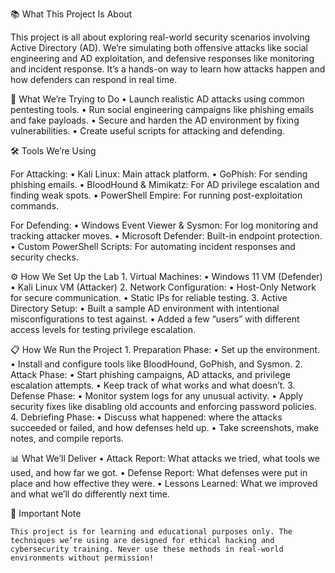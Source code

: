 📚 What This Project Is About

This project is all about exploring real-world security scenarios involving Active Directory (AD). We’re simulating both offensive attacks like social engineering and AD exploitation, and defensive responses like monitoring and incident response. It’s a hands-on way to learn how attacks happen and how defenders can respond in real time.

🎯 What We’re Trying to Do
	•	Launch realistic AD attacks using common pentesting tools.
	•	Run social engineering campaigns like phishing emails and fake payloads.
	•	Secure and harden the AD environment by fixing vulnerabilities.
	•	Create useful scripts for attacking and defending.

🛠️ Tools We’re Using

For Attacking:
	•	Kali Linux: Main attack platform.
	•	GoPhish: For sending phishing emails.
	•	BloodHound & Mimikatz: For AD privilege escalation and finding weak spots.
	•	PowerShell Empire: For running post-exploitation commands.

For Defending:
	•	Windows Event Viewer & Sysmon: For log monitoring and tracking attacker moves.
	•	Microsoft Defender: Built-in endpoint protection.
	•	Custom PowerShell Scripts: For automating incident responses and security checks.

⚙️ How We Set Up the Lab
	1.	Virtual Machines:
	•	Windows 11 VM (Defender)
	•	Kali Linux VM (Attacker)
	2.	Network Configuration:
	•	Host-Only Network for secure communication.
	•	Static IPs for reliable testing.
	3.	Active Directory Setup:
	•	Built a sample AD environment with intentional misconfigurations to test against.
	•	Added a few “users” with different access levels for testing privilege escalation.

📋 How We Run the Project
	1.	Preparation Phase:
	•	Set up the environment.
	•	Install and configure tools like BloodHound, GoPhish, and Sysmon.
	2.	Attack Phase:
	•	Start phishing campaigns, AD attacks, and privilege escalation attempts.
	•	Keep track of what works and what doesn’t.
	3.	Defense Phase:
	•	Monitor system logs for any unusual activity.
	•	Apply security fixes like disabling old accounts and enforcing password policies.
	4.	Debriefing Phase:
	•	Discuss what happened: where the attacks succeeded or failed, and how defenses held up.
	•	Take screenshots, make notes, and compile reports.

📊 What We’ll Deliver
	•	Attack Report: What attacks we tried, what tools we used, and how far we got.
	•	Defense Report: What defenses were put in place and how effective they were.
	•	Lessons Learned: What we improved and what we’ll do differently next time.

🚨 Important Note

	This project is for learning and educational purposes only. The techniques we’re using are designed for ethical hacking and cybersecurity training. Never use these methods in real-world environments without permission!
